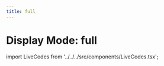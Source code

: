 ```yaml
---
title: full
---
```


# Display Mode: full

import LiveCodes from '../../../src/components/LiveCodes.tsx';

<LiveCodes template="react"></LiveCodes>
